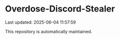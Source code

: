 # Overdose-Discord-Stealer

Last updated: 2025-06-04 11:57:59

This repository is automatically maintained.
